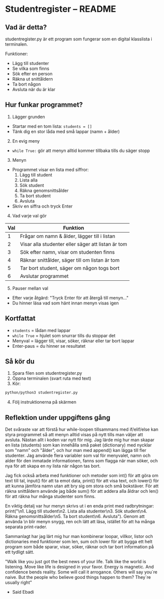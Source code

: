
# Studentregister – README


## Vad är detta?

studentregister.py är ett program som fungerar som en digital klasslista i terminalen.

Funktioner:
- Lägg till studenter
- Se vilka som finns
- Sök efter en person
- Räkna ut snittåldern
- Ta bort någon
- Avsluta när du är klar


## Hur funkar programmet?

1. Lägger grunden
  - Startar med en tom lista: `students = []`
  - Tänk dig en stor låda med små lappar (namn + ålder)

2. En evig meny
  - `while True:` gör att menyn alltid kommer tillbaka tills du säger stopp

3. Menyn
  - Programmet visar en lista med siffror:
    1. Lägg till student
    2. Lista alla
    3. Sök student
    4. Räkna genomsnittsålder
    5. Ta bort student
    6. Avsluta
  - Skriv en siffra och tryck Enter

4. Vad varje val gör

| Val | Funktion |
|-----|----------|
| 1 | Frågar om namn & ålder, lägger till i listan |
| 2 | Visar alla studenter eller säger att listan är tom |
| 3 | Sök efter namn, visar om studenten finns |
| 4 | Räknar snittålder, säger till om listan är tom |
| 5 | Tar bort student, säger om någon togs bort |
| 6 | Avslutar programmet |

5. Pauser mellan val
  - Efter varje åtgärd: "Tryck Enter för att återgå till menyn..."
  - Du hinner läsa vad som hänt innan menyn visas igen


## Kortfattat
- `students` = lådan med lappar
- `while True` = hjulet som snurrar tills du stoppar det
- Menyval = lägger till, visar, söker, räknar eller tar bort lappar
- Enter-paus = du hinner se resultatet


## Så kör du

1. Spara filen som studentregister.py
2. Öppna terminalen (svart ruta med text)
3. Kör:
  ```bash
  python/python3 studentregister.py
  ```
4. Följ instruktionerna på skärmen

## Reflektion under uppgiftens gång

Det svåraste var att förstå hur while-loopen tillsammans med if/elif/else kan styra programmet så att menyn alltid visas på nytt tills man väljer att avsluta. Nästan allt i koden var nytt för mig. Jag lärde mig hur man skapar en lista (students) som kan innehålla små paket (dictionary) med nycklar som "namn" och "ålder", och hur man med append() kan lägga till fler studenter. Jag använde flera variabler som val för menyvalet, namn och alder för den inmatade informationen, fanns som flagga när man söker, och nya för att skapa en ny lista när någon tas bort.

Jag fick också arbeta med funktioner och metoder som int() för att göra om text till tal, input() för att ta emot data, print() för att visa text, och lower() för att kunna jämföra namn utan att bry sig om stora och små bokstäver. För att räkna snittåldern använde jag både sum() för att addera alla åldrar och len() för att räkna hur många studenter som finns.

En viktig detalj var hur menyn skrivs ut i en enda print med radbrytningar:
print("\n1. Lägg till student\n2. Lista alla studenter\n3. Sök student\n4. Räkna genomsnittsålder\n5. Ta bort student\n6. Avsluta").
Genom att använda \n blir menyn snygg, ren och lätt att läsa, istället för att ha många separata print-rader.

Sammanlagt har jag lärt mig hur man kombinerar loopar, villkor, listor och dictionaries med funktioner som len, sum och lower för att bygga ett helt program som både sparar, visar, söker, räknar och tar bort information på ett tydligt sätt.

"Walk like you just got the best news of your life. Talk like the world is listening. Move like life is designed in your favor. Energy is magnetic. And confidence bends reality. Some will call it arrogance. Others will say you´re naive. But the people who believe good things happen to them? They´re usually right" 
- Said Ebadi